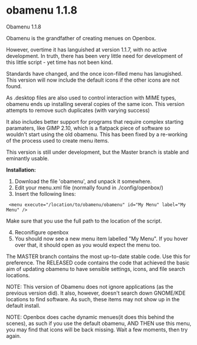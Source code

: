 # obamenu 1.1.8
Obamenu 1.1.8

Obamenu is the grandfather of creating menues on Openbox. 

However, overtime it has languished at version 1.1.7, with no active development. In truth, there has been
very little need for development of this little script - yet time has not been kind. 

Standards have changed, and the once icon-filled menu has lanugished. This version will now include the default icons
if the other icons are not found.

As .desktop files are also used to control interaction with MIME types, obamenu ends up installing several copies of the same
icon. This version attempts to remove such duplicates (with varying success)

It also includes better support for programs that require complex starting paramaters, like GIMP 2.10, which is a flatpack
piece of software so wouldn't start using the old obamenu. This has been fixed by a re-working of the process
used to create menu items. 

This version is still under development, but the Master branch is stable and eminantly usable.

**Installation:**

1. Download the file 'obamenu', and unpack it somewhere. 
2. Edit your menu.xml file (normally found in ./config/openbox/)
3. Insert the following lines: 
```
 <menu execute="/location/to/obamenu/obamenu" id="My Menu" label="My Menu" />
 ```
 Make sure that you use the full path to the location of the script. 
 
 4. Reconifigure openbox
 5. You should now see a new menu item labelled "My Menu". If you hover over that, it should open as you would expect the menu too.
 
 The MASTER branch contains the most up-to-date stable code. Use this for preference. 
 The RELEASED code contains the code that achieved the basic aim of updating obamenu to have sensible settings, icons, and file search locations. 
 
 NOTE: This version of Obamenu does not ignore applications (as the previous version did). It also, however, doesn't search down GNOME/KDE locations to find software. As such, these items may not show up in the default install.
 
 NOTE: Openbox does cache dynamic menues(it does this behind the scenes), as such if you use the default obamenu, AND THEN use this menu, you may find that icons will be back missing. Wait a few moments, then try again. 
